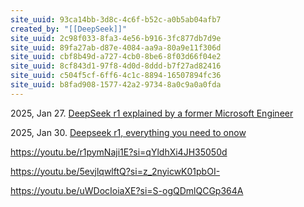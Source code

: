 ```yaml
---
site_uuid: 93ca14bb-3d8c-4c6f-b52c-a0b5ab04afb7
created_by: "[[DeepSeek]]"
site_uuid: 2c98f033-8fa3-4e56-b916-3fc877db7d9e
site_uuid: 89fa27ab-d87e-4084-aa9a-80a9e11f306d
site_uuid: cbf8b49d-a727-4cb0-8be6-8f03d66f04e2
site_uuid: 8cf843d1-97f8-4d0d-8ddd-b7f27ad82416
site_uuid: c504f5cf-6ff6-4c1c-8894-16507894fc36
site_uuid: b8fad908-1577-42a2-9734-8a0c9a0a0fda
---
```


2025, Jan 27. [DeepSeek r1 explained by a former Microsoft Engineer](https://youtu.be/r3TpcHebtxM?si=A_KDNf4WIzvtiPah)

2025, Jan 30. [Deepseek r1, everything you need to onow](https://youtu.be/i9kTrcf-gDQ?si=e8fRAqu8QUTJERKZ)

https://youtu.be/r1pymNaji1E?si=qYldhXi4JH35050d

https://youtu.be/5evjlqwlftQ?si=z_2nyicwK01pbOI-

https://youtu.be/uWDocIoiaXE?si=S-ogQDmlQCGp364A